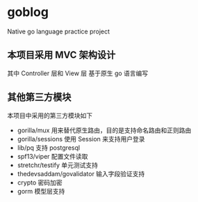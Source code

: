 # goblog
Native go language practice project
## 本项目采用 MVC 架构设计
其中 Controller 层和 View 层 基于原生 go 语言编写

## 其他第三方模块
本项目中采用的第三方模块如下
- gorilla/mux 用来替代原生路由，目的是支持命名路由和正则路由
- gorilla/sessions 使用 Session 来支持用户登录
- lib/pq 支持 postgresql
- spf13/viper 配置文件读取
- stretchr/testify 单元测试支持
- thedevsaddam/govalidator 输入字段验证支持
- crypto 密码加密
- gorm 模型层支持
